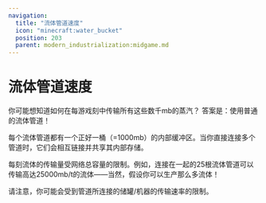 ```yaml
---
navigation:
  title: "流体管道速度"
  icon: "minecraft:water_bucket"
  position: 203
  parent: modern_industrialization:midgame.md
---
```


# 流体管道速度

你可能想知道如何在每游戏刻中传输所有这些数千mb的蒸汽？ 答案是：使用普通的流体管道！

每个流体管道都有一个正好一桶（=1000mb）的内部缓冲区。当你直接连接多个管道时，它们会相互链接并共享其内部存储。

每刻流体的传输量受网络总容量的限制。例如，连接在一起的25根流体管道可以传输高达25000mb/t的流体——当然，假设你可以生产那么多流体！

请注意，你可能会受到管道所连接的储罐/机器的传输速率的限制。

